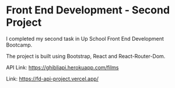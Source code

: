 # Front End Development - Second Project

I completed my second task in Up School Front End Development Bootcamp. 

The project is built using Bootstrap, React and React-Router-Dom.

API Link: https://ghibliapi.herokuapp.com/films

Link: https://fd-api-project.vercel.app/
